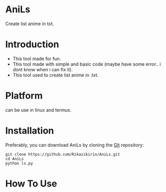 # AniLs
Create list anime in txt.
# Introduction
- This tool made for fun.
- This tool made with simple and basic code (maybe have some error.. i dont know when i can fix it).
- This tool used to create list anime in .txt.

# Platform
  can be use in linux and termux.

# Installation
   Preferably, you can download AniLs by cloning the [Git](https://github.com/Rikazikirin/AniLs.git) repository:

    git clone https://github.com/Rikazikirin/AniLs.git
    cd AniLs
    python ls.py

# How To Use

 
